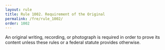 ```yaml
---
layout: rule
title: Rule 1002. Requirement of the Original
permalink: /fre/rule_1002/
order: 1002
---
```


An original writing, recording, or photograph is required in order to prove its content unless these rules or a federal statute provides otherwise.

